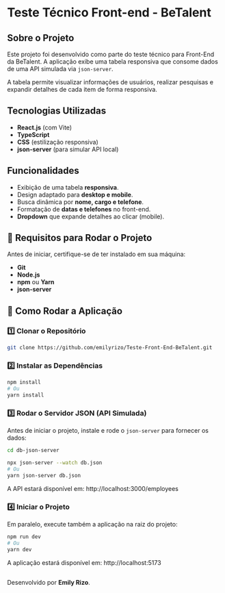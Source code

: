 # Teste Técnico Front-end - BeTalent

## Sobre o Projeto
Este projeto foi desenvolvido como parte do teste técnico para Front-End da BeTalent. A aplicação exibe uma tabela responsiva que consome dados de uma API simulada via `json-server`.

A tabela permite visualizar informações de usuários, realizar pesquisas e expandir detalhes de cada item de forma responsiva.

## Tecnologias Utilizadas
- **React.js** (com Vite)
- **TypeScript**
- **CSS** (estilização responsiva)
- **json-server** (para simular API local)

## Funcionalidades
- Exibição de uma tabela **responsiva**.
- Design adaptado para **desktop e mobile**.
- Busca dinâmica por **nome, cargo e telefone**.
- Formatação de **datas e telefones** no front-end.
- **Dropdown** que expande detalhes ao clicar (mobile).

## 📌 Requisitos para Rodar o Projeto
Antes de iniciar, certifique-se de ter instalado em sua máquina:
- **Git**
- **Node.js**
- **npm** ou **Yarn**
- **json-server** 

## 🚀 Como Rodar a Aplicação

### 1️⃣ Clonar o Repositório
```bash
git clone https://github.com/emilyrizo/Teste-Front-End-BeTalent.git
```

### 2️⃣ Instalar as Dependências

```bash
npm install
# Ou
yarn install
```

### 3️⃣ Rodar o Servidor JSON (API Simulada)
Antes de iniciar o projeto, instale e rode o `json-server` para fornecer os dados:
```bash
cd db-json-server

npx json-server --watch db.json
# Ou
yarn json-server db.json
```
A API estará disponível em: http://localhost:3000/employees

### 4️⃣ Iniciar o Projeto
Em paralelo, execute também a aplicação na raiz do projeto:
```bash
npm run dev
# Ou
yarn dev
```

A aplicação estará disponível em: http://localhost:5173

## 

Desenvolvido por **Emily Rizo**.